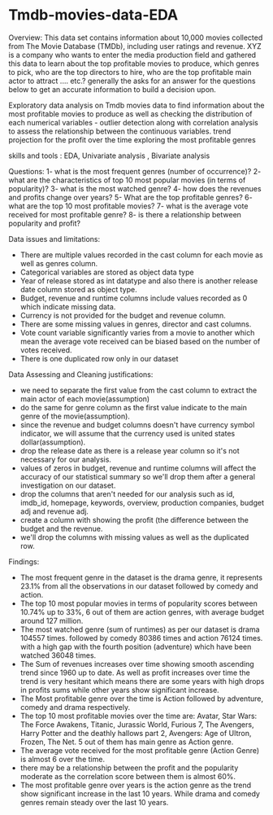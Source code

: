 # Tmdb-movies-data-EDA


Overview:  This data set contains information about 10,000 movies collected from The Movie Database (TMDb), including user ratings and revenue.
XYZ is a company who wants to enter the media production field and gathered this data to learn about the top profitable movies to produce, which genres to pick, who are the top directors to hire, who are the top profitable main actor to attract .... etc.? generally the asks for an answer for the questions below to get an accurate information to build a decision upon.

Exploratory data analysis on Tmdb movies data to find information about 
the most profitable movies to produce as well as checking the distribution of each
numerical variables - outlier detection along with correlation analysis to assess the
relationship between the continuous variables. 
trend projection for the profit over the time 
exploring the most profitable genres 

skills and tools : 
EDA, Univariate analysis , Bivariate analysis


Questions:
1- what is the most frequent genres (number of occurrence)?
2- what are the characteristics of top 10 most popular movies (in terms of popularity)?
3- what is the most watched genre?
4- how does the revenues and profits change over years? 
5- What are the top profitable genres?
6- what are the top 10 most profitable movies?
7- what is the average vote received for most profitable genre?
8- is there a relationship between popularity and profit?

Data issues and limitations:
- There are multiple values recorded in the cast column for each movie as well as genres column.
- Categorical variables are stored as object data type
- Year of release stored as int datatype and also there is another release date column stored as object type.
- Budget, revenue and runtime columns include values recorded as 0 which indicate missing data.
- Currency is not provided for the budget and revenue column. 
- There are some missing values in genres, director and cast columns.
- Vote count variable significantly varies from a movie to another which mean the average vote received can be biased based on the number of votes received.
- There is one duplicated row only in our dataset

Data Assessing and Cleaning justifications:
-	we need to separate the first value from the cast column to extract the main actor of each movie(assumption)
-	do the same for genre column as the first value indicate to the main genre of the movie(assumption).
-	since the revenue and budget columns doesn't have currency symbol indicator, we will assume that the currency used is united states dollar(assumption).
-	drop the release date as there is a release year column so it's not necessary for our analysis.
-	values of zeros in budget, revenue and runtime columns will affect the accuracy of our statistical summary so we'll drop them after a general investigation on our dataset.
-	drop the columns that aren't needed for our analysis such as id, imdb_id, homepage, keywords, overview, production companies, budget adj and revenue adj.
- create a column with showing the profit (the difference between the budget and the revenue.
-	we'll drop the columns with missing values as well as the duplicated row.

Findings: 
- The most frequent genre in the dataset is the drama genre, it represents 23.1% from all the observations in our dataset followed by comedy and action.
- The top 10 most popular movies in terms of popularity scores between 10.74% up to 33%, 6 out of them are action genres, with average budget around 127 million.
- The most watched genre (sum of runtimes) as per our dataset is drama 104557 times. followed by comedy 80386 times and action 76124 times. with a high gap with the fourth position (adventure) which have been watched 36048 times.
- The Sum of revenues increases over time showing smooth ascending trend since 1960 up to date. As well as profit increases over time the trend is very hesitant which means there are some years with high drops in profits sums while other years show significant increase.
- The Most profitable genre over the time is Action followed by adventure, comedy and drama respectively.
- The top 10 most profitable movies over the time are: Avatar, Star Wars: The Force Awakens, Titanic, Jurassic World, Furious 7, The Avengers, Harry Potter and the deathly hallows part 2, Avengers: Age of Ultron, Frozen, The Net. 5 out of them has main genre as Action genre.
- The average vote received for the most profitable genre (Action Genre) is almost 6 over the time.
- there may be a relationship between the profit and the popularity moderate as the correlation score between them is almost 60%.
- The most profitable genre over years is the action genre as the trend show significant increase in the last 10 years. While drama and comedy genres remain steady over the last 10 years.

